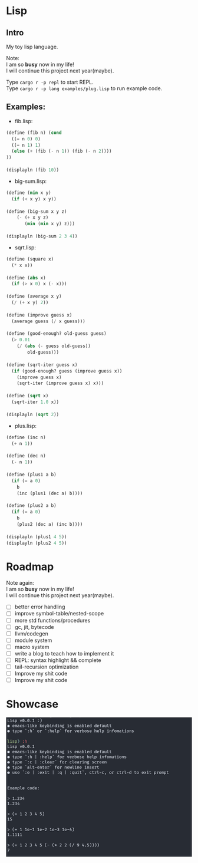# Lisp 

## Intro

My toy lisp language.  

Note:  
I am so **busy** now in my life!  
I will continue this project next year(maybe).  

Type `cargo r -p repl` to start REPL.  
Type `cargo r -p lang examples/plug.lisp` to run example code.

## Examples:

- fib.lisp:

```scheme
(define (fib n) (cond
  ((= n 0) 0)
  ((= n 1) 1)
  (else (+ (fib (- n 1)) (fib (- n 2))))
))

(displayln (fib 10))
```

- big-sum.lisp:

```scheme
(define (min x y)
  (if (< x y) x y))

(define (big-sum x y z)
    (- (+ x y z)
       (min (min x y) z)))
  
(displayln (big-sum 2 3 4))
```

- sqrt.lisp:

```scheme
(define (square x)
  (* x x))

(define (abs x)
  (if (> x 0) x (- x)))

(define (average x y)
  (/ (+ x y) 2))

(define (improve guess x)
  (average guess (/ x guess)))

(define (good-enough? old-guess guess)
  (> 0.01
    (/ (abs (- guess old-guess))
        old-guess)))

(define (sqrt-iter guess x)
  (if (good-enough? guess (improve guess x))
    (improve guess x)
    (sqrt-iter (improve guess x) x)))

(define (sqrt x)
  (sqrt-iter 1.0 x))

(displayln (sqrt 2))
```

- plus.lisp:

```scheme
(define (inc n)
  (+ n 1))

(define (dec n)
  (- n 1))

(define (plus1 a b)
  (if (= a 0)
    b
    (inc (plus1 (dec a) b))))

(define (plus2 a b)
  (if (= a 0)
    b
    (plus2 (dec a) (inc b))))

(displayln (plus1 4 5))
(displayln (plus2 4 5))
```

# Roadmap

Note again:  
I am so **busy** now in my life!  
I will continue this project next year(maybe).  

- [ ] better error handling
- [ ] improve symbol-table/nested-scope
- [ ] more std functions/procedures
- [ ] gc, jit, bytecode
- [ ] llvm/codegen
- [ ] module system
- [ ] macro system
- [ ] write a blog to teach how to implement it
- [ ] REPL: syntax highlight && complete
- [ ] tail-recursion optimization
- [ ] Improve my shit code
- [ ] Improve my shit code

# Showcase

![show](screenshots/1.png)

